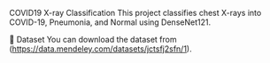 COVID19 X-ray Classification
This project classifies chest X-rays into COVID-19, Pneumonia, and Normal using DenseNet121.

📂 Dataset
You can download the dataset from (https://data.mendeley.com/datasets/jctsfj2sfn/1).